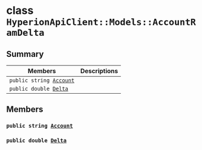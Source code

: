 # class `HyperionApiClient::Models::AccountRamDelta` 

## Summary

 Members                        | Descriptions                                
--------------------------------|---------------------------------------------
`public string `[`Account`](#class_hyperion_api_client_1_1_models_1_1_account_ram_delta_1a8edb7e614aa530a58c647d8d273b1d8b) | 
`public double `[`Delta`](#class_hyperion_api_client_1_1_models_1_1_account_ram_delta_1a8466803d0c40a49457299b39f72651fe) | 

## Members

### `public string `[`Account`](#class_hyperion_api_client_1_1_models_1_1_account_ram_delta_1a8edb7e614aa530a58c647d8d273b1d8b) 

### `public double `[`Delta`](#class_hyperion_api_client_1_1_models_1_1_account_ram_delta_1a8466803d0c40a49457299b39f72651fe) 

